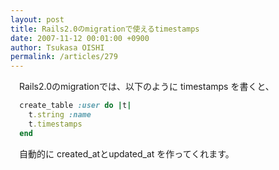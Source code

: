 ```yaml
---
layout: post
title: Rails2.0のmigrationで使えるtimestamps
date: 2007-11-12 00:01:00 +0900
author: Tsukasa OISHI
permalink: /articles/279
---
```


　Rails2.0のmigrationでは、以下のように timestamps を書くと、

```ruby
  create_table :user do |t|
    t.string :name
    t.timestamps
  end
```

　自動的に created\_atとupdated\_at を作ってくれます。

